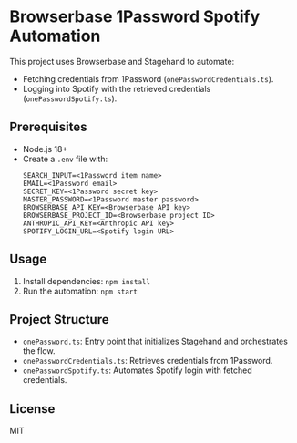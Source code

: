 # Browserbase 1Password Spotify Automation

This project uses Browserbase and Stagehand to automate:
- Fetching credentials from 1Password (`onePasswordCredentials.ts`).
- Logging into Spotify with the retrieved credentials (`onePasswordSpotify.ts`).

## Prerequisites
- Node.js 18+
- Create a `.env` file with:
  ```env
  SEARCH_INPUT=<1Password item name>
  EMAIL=<1Password email>
  SECRET_KEY=<1Password secret key>
  MASTER_PASSWORD=<1Password master password>
  BROWSERBASE_API_KEY=<Browserbase API key>
  BROWSERBASE_PROJECT_ID=<Browserbase project ID>
  ANTHROPIC_API_KEY=<Anthropic API key>
  SPOTIFY_LOGIN_URL=<Spotify login URL>
  ```

## Usage
1. Install dependencies: `npm install`
2. Run the automation: `npm start`

## Project Structure
- `onePassword.ts`: Entry point that initializes Stagehand and orchestrates the flow.
- `onePasswordCredentials.ts`: Retrieves credentials from 1Password.
- `onePasswordSpotify.ts`: Automates Spotify login with fetched credentials.

## License
MIT
